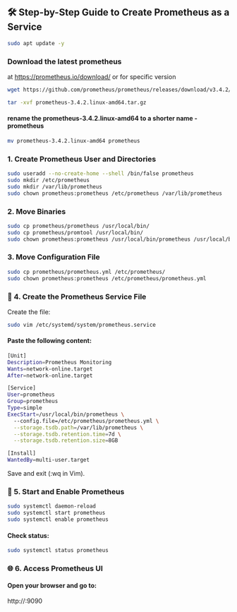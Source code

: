 ## 🛠️ Step-by-Step Guide to Create Prometheus as a Service  
```sh
sudo apt update -y
```
### Download the latest prometheus
at https://prometheus.io/download/
or for specific version
```sh
wget https://github.com/prometheus/prometheus/releases/download/v3.4.2/prometheus-3.4.2.linux-amd64.tar.gz
```
```sh
tar -xvf prometheus-3.4.2.linux-amd64.tar.gz
```
#### rename the prometheus-3.4.2.linux-amd64 to a shorter name - prometheus
```sh
mv prometheus-3.4.2.linux-amd64 prometheus
```

### 1. Create Prometheus User and Directories
```sh
sudo useradd --no-create-home --shell /bin/false prometheus
sudo mkdir /etc/prometheus
sudo mkdir /var/lib/prometheus
sudo chown prometheus:prometheus /etc/prometheus /var/lib/prometheus
```

### 2. Move Binaries
```sh
sudo cp prometheus/prometheus /usr/local/bin/
sudo cp prometheus/promtool /usr/local/bin/
sudo chown prometheus:prometheus /usr/local/bin/prometheus /usr/local/bin/promtool
```
### 3. Move Configuration File
```sh
sudo cp prometheus/prometheus.yml /etc/prometheus/
sudo chown prometheus:prometheus /etc/prometheus/prometheus.yml
```
### 📄 4. Create the Prometheus Service File
Create the file:
```sh
sudo vim /etc/systemd/system/prometheus.service
```

#### Paste the following content:
```sh
[Unit]
Description=Prometheus Monitoring
Wants=network-online.target
After=network-online.target

[Service]
User=prometheus
Group=prometheus
Type=simple
ExecStart=/usr/local/bin/prometheus \
  --config.file=/etc/prometheus/prometheus.yml \
  --storage.tsdb.path=/var/lib/prometheus \
  --storage.tsdb.retention.time=7d \
  --storage.tsdb.retention.size=8GB

[Install]
WantedBy=multi-user.target

```

Save and exit (:wq in Vim).

### 🚀 5. Start and Enable Prometheus
```sh
sudo systemctl daemon-reload
sudo systemctl start prometheus
sudo systemctl enable prometheus
```
#### Check status:
```sh
sudo systemctl status prometheus
```

### 🌐 6. Access Prometheus UI
#### Open your browser and go to:

http://<your-server-ip>:9090

